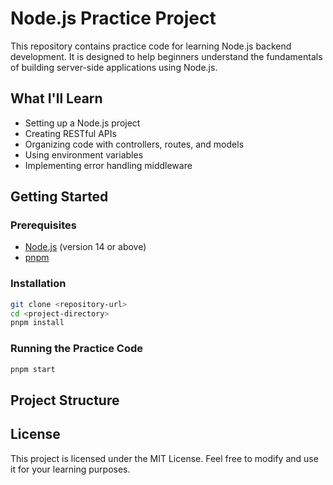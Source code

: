 # Node.js Practice Project

This repository contains practice code for learning Node.js backend development. It is designed to help beginners understand the fundamentals of building server-side applications using Node.js.

## What I'll Learn

- Setting up a Node.js project
- Creating RESTful APIs
- Organizing code with controllers, routes, and models
- Using environment variables
- Implementing error handling middleware

## Getting Started

### Prerequisites

- [Node.js](https://nodejs.org/) (version 14 or above)
- [pnpm](https://pnpm.io//)

### Installation

```bash
git clone <repository-url>
cd <project-directory>
pnpm install
```

### Running the Practice Code

```bash
pnpm start
```

## Project Structure

## License

This project is licensed under the MIT License.
Feel free to modify and use it for your learning purposes.

